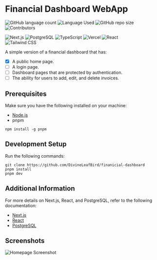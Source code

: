 # Financial Dashboard WebApp
![GitHub language count](https://img.shields.io/github/languages/count/divineleafbird/finanicial-dashboard)
![Language Used](https://img.shields.io/github/languages/top/divineleafbird/finanicial-dashboard) ![GitHub repo size](https://img.shields.io/github/repo-size/divineleafbird/finanicial-dashboard) ![Contributors](https://img.shields.io/github/contributors/divineleafbird/finanicial-dashboard?style=flat&logo=github&logoColor=white)

![Next.js](https://img.shields.io/badge/Next.js-000000?style=flat&logo=next.js&logoColor=white)  ![PostgreSQL](https://img.shields.io/badge/PostgreSQL-336791?style=flat&logo=postgresql&logoColor=white)  ![TypeScript](https://img.shields.io/badge/TypeScript-007ACC?style=flat&logo=typescript&logoColor=white)  ![Vercel](https://img.shields.io/badge/Vercel-000000?style=flat&logo=vercel&logoColor=white)  ![React](https://img.shields.io/badge/React-61DAFB?style=flat&logo=react&logoColor=white)  
![Tailwind CSS](https://img.shields.io/badge/Tailwind_CSS-38B2AC?style=flat&logo=tailwind-css&logoColor=white)  


A simple version of a financial dashboard that has:  

- [x] A public home page.  
- [ ] A login page.  
- [ ] Dashboard pages that are protected by authentication.  
- [ ] The ability for users to add, edit, and delete invoices.  

## Prerequisites
Make sure you have the following installed on your machine:
- [Node.js](https://nodejs.org/en/download/current)
- pnpm
```
npm install -g pnpm
```
 ## Development Setup
 Run the following commands:
 ```
git clone https://github.com/DivineLeafBird/finanicial-dashboard
pnpm install
pnpm dev
````

## Additional Information
For more details on Next.js, React, and PostgreSQL, refer to the following documentation:

- [Next.js](https://nextjs.org/docs)
- [React](https://react.dev/reference/react)
- [PostgreSQL](https://www.postgresql.org/docs)

## Screenshots
   
   ![Homepage Screenshot](https://nextjs.org/_next/image?url=%2Flearn%2Fcourse-explainer.png&w=750&q=75)
